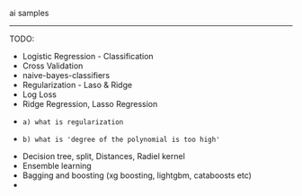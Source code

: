 ai samples

----------
TODO:
- Logistic Regression
      - Classification
- Cross Validation
- naive-bayes-classifiers
- Regularization - Laso & Ridge
- Log Loss
- Ridge Regression, Lasso Regression
-     a) what is regularization
-     b) what is 'degree of the polynomial is too high'
- Decision tree, split, Distances, Radiel kernel
- Ensemble learning
- Bagging and boosting (xg boosting, lightgbm, cataboosts etc)
- 
